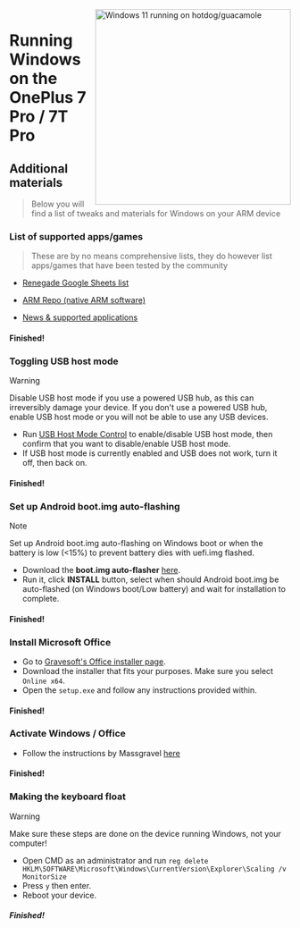 <img align="right" src="https://github.com/n00b69/woa-op7/blob/main/op7.png" width="350" alt="Windows 11 running on hotdog/guacamole">

# Running Windows on the OnePlus 7 Pro / 7T Pro

## Additional materials
> Below you will find a list of tweaks and materials for Windows on your ARM device


### List of supported apps/games
> These are by no means comprehensive lists, they do however list apps/games that have been tested by the community

- [Renegade Google Sheets list](https://docs.google.com/spreadsheets/d/1XYuoySgYQE0HL573sA-0RGMX7I4lt5rWJuQ8Z8yRJNY/edit?usp=drivesdk)

- [ARM Repo (native ARM software)](https://armrepo.ver.lt/)

- [News & supported applications](https://windowsonarm.org/)

#### Finished!


### Toggling USB host mode
> [!Warning]
> Disable USB host mode if you use a powered USB hub, as this can irreversibly damage your device. If you don't use a powered USB hub, enable USB host mode or you will not be able to use any USB devices.

- Run [USB Host Mode Control](https://github.com/Misha803/My-Scripts/releases/tag/USB-Host-Mode-Control) to enable/disable USB host mode, then confirm that you want to disable/enable USB host mode.
- If USB host mode is currently enabled and USB does not work, turn it off, then back on.

#### Finished!


### Set up Android boot.img auto-flashing

>[!NOTE]
> Set up Android boot.img auto-flashing on Windows boot or when the battery is low (<15%) to prevent battery dies with uefi.img flashed. 

- Download the **boot.img auto-flasher** [here](https://github.com/Misha803/My-Scripts/releases/tag/boot.img-Auto-Flasher).
- Run it, click **INSTALL** button, select when should Android boot.img be auto-flashed (on Windows boot/Low battery) and wait for installation to complete.

#### Finished! 


### Install Microsoft Office
- Go to [Gravesoft's Office installer page](https://gravesoft.dev/office_c2r_links).
- Download the installer that fits your purposes. Make sure you select `Online x64`.
- Open the `setup.exe` and follow any instructions provided within.

#### Finished!


### Activate Windows / Office
- Follow the instructions by Massgravel [here](https://github.com/massgravel/Microsoft-Activation-Scripts)

#### Finished!


### Making the keyboard float
> [!WARNING]  
> Make sure these steps are done on the device running Windows, not your computer!

- Open CMD as an administrator and run ```reg delete HKLM\SOFTWARE\Microsoft\Windows\CurrentVersion\Explorer\Scaling /v MonitorSize```
- Press `y` then enter.
- Reboot your device.

##### Finished!



















